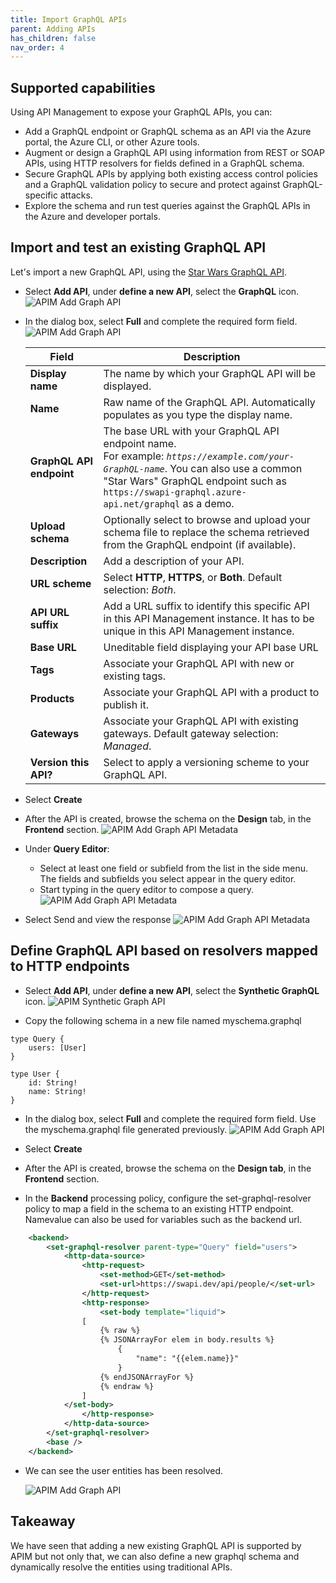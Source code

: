 ```yaml
---
title: Import GraphQL APIs
parent: Adding APIs
has_children: false
nav_order: 4
---
```


## Supported capabilities

Using API Management to expose your GraphQL APIs, you can:

- Add a GraphQL endpoint or GraphQL schema as an API via the Azure portal, the Azure CLI, or other Azure tools.
- Augment or design a GraphQL API using information from REST or SOAP APIs, using HTTP resolvers for fields defined in a GraphQL schema.
- Secure GraphQL APIs by applying both existing access control policies and a GraphQL validation policy to secure and protect against GraphQL-specific attacks.
- Explore the schema and run test queries against the GraphQL APIs in the Azure and developer portals.

## Import and test an existing GraphQL API

Let's import a new GraphQL API, using the [Star Wars GraphQL API](https://swapi-graphql.azure-api.net/graphql).

- Select **Add API**, under **define a new API**, select the **GraphQL** icon.
  ![APIM Add Graph API](../../assets/images/apim-graphql-add-api-1.png)

- In the dialog box, select **Full** and complete the required form field.
  ![APIM Add Graph API](../../assets/images/apim-graphql-add-api-2.png)

    | Field | Description |
    |----------------|-------|
    | **Display name** | The name by which your GraphQL API will be displayed. |
    | **Name** | Raw name of the GraphQL API. Automatically populates as you type the display name. |
    | **GraphQL API endpoint** | The base URL with your GraphQL API endpoint name. <br /> For example: *`https://example.com/your-GraphQL-name`*. You can also use a common "Star Wars" GraphQL endpoint such as `https://swapi-graphql.azure-api.net/graphql` as a demo. |
    | **Upload schema** | Optionally select to browse and upload your schema file to replace the schema retrieved from the GraphQL endpoint (if available).  |
    | **Description** | Add a description of your API. |
    | **URL scheme** | Select **HTTP**, **HTTPS**, or **Both**. Default selection: *Both*. |
    | **API URL suffix**| Add a URL suffix to identify this specific API in this API Management instance. It has to be unique in this API Management instance. |
    | **Base URL** | Uneditable field displaying your API base URL |
    | **Tags** | Associate your GraphQL API with new or existing tags. |
    | **Products** | Associate your GraphQL API with a product to publish it. |
    | **Gateways** | Associate your GraphQL API with existing gateways. Default gateway selection: *Managed*. |
    | **Version this API?** | Select to apply a versioning scheme to your GraphQL API. |

- Select **Create**
- After the API is created, browse the schema on the **Design** tab, in the **Frontend** section.
  ![APIM Add Graph API Metadata](../../assets/images/apim-graphql-add-api-3.png)

-  Under **Query Editor**:
    - Select at least one field or subfield from the list in the side menu. The fields and subfields you select appear in the query editor.
    - Start typing in the query editor to compose a query.
    ![APIM Add Graph API Metadata](../../assets/images/apim-graphql-add-api-4.png)

- Select Send and view the response
  ![APIM Add Graph API Metadata](../../assets/images/apim-graphql-add-api-5.png)

## Define GraphQL API based on resolvers mapped to HTTP endpoints

- Select **Add API**, under **define a new API**, select the **Synthetic GraphQL** icon.
  ![APIM Synthetic Graph API](../../assets/images/apim-graphql-add-api-synthetic-1.png)

- Copy the following schema in a new file named myschema.graphql 
````
type Query {
    users: [User]
}

type User {
    id: String!
    name: String!
}
````

- In the dialog box, select **Full** and complete the required form field. Use the myschema.graphql file generated previously.
  ![APIM Add Graph API](../../assets/images/apim-graphql-add-api-synthetic-2.png)

- Select **Create**

- After the API is created, browse the schema on the **Design tab**, in the **Frontend** section.

- In the **Backend** processing policy, configure the set-graphql-resolver policy to map a field in the schema to an existing HTTP endpoint. Namevalue can also be used for variables such as the backend url.

````xml
    <backend>
        <set-graphql-resolver parent-type="Query" field="users">
            <http-data-source>
                <http-request>
                    <set-method>GET</set-method>
                    <set-url>https://swapi.dev/api/people/</set-url>
                </http-request>
                <http-response>
                    <set-body template="liquid">
                [
                    {% raw %}
                    {% JSONArrayFor elem in body.results %}
                        {
                            "name": "{{elem.name}}"
                        }
                    {% endJSONArrayFor %}
                    {% endraw %}
                ]
            </set-body>
                </http-response>
            </http-data-source>
        </set-graphql-resolver>
        <base />
    </backend>
````
- We can see the user entities has been resolved.

  ![APIM Add Graph API](../../assets/images/apim-graphql-add-api-synthetic-3.png)

## Takeaway

We have seen that adding a new existing GraphQL API is supported by APIM but not only that, we can also define a new graphql schema and dynamically resolve the entities using traditional APIs.